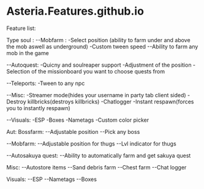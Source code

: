 # Asteria.Features.github.io
Feature list:


Type soul :
--Mobfarm :
-Select position (ability to farm under and above the mob aswell as underground)
-Custom tween speed
--Ability to farm any mob in the game

--Autoquest:
-Quicny and soulreaper support
-Adjustment of the position
-Selection of the missionboard you want to choose quests from

--Teleports:
-Tween to any npc

--Misc:
-Streamer mode(hides your username in party tab client sided)
-Destroy killbricks(destroys killbricks)
-Chatlogger
-Instant respawn(forces you to instantly respawn)


--Visuals:
-ESP
-Boxes
-Nametags
-Custom color picker

Aut:
Bossfarm:
--Adjustable position
--Pick any boss

--Mobfarm:
--Adjustable position for thugs
--Lvl indicator for thugs

--Autosakuya quest:
--Ability to automatically farm and get sakuya quest

Misc:
--Autostore items
--Sand debris farm
--Chest farm
--Chat logger

Visuals:
--ESP
--Nametags
--Boxes





